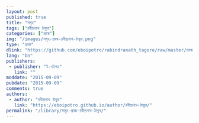 ```yaml
---
layout: post
published: true
title: "সমূহ"
tags: ["রবীন্দ্রনাথ ঠাকুর"]
categories: ["প্রবন্ধ"]
img: "/images/সমূহ-প্রবন্ধ-রবীন্দ্রনাথ-ঠাকুর.png"
type: "প্রবন্ধ"
dlink: "https://github.com/eboipotro/rabindranath_tagore/raw/master/প্রবন্ধ/সমূহ.epub"
lang: "bn"
publishers: 
 - publisher: "ই-বইপত্র"
   link: ""
moddate: "2015-09-09"
pubdate: "2015-09-09"
comments: true
authors: 
 - author: "রবীন্দ্রনাথ ঠাকুর"
   link: "https://eboipotro.github.io/author/রবীন্দ্রনাথ-ঠাকুর/"
permalink: "/library/সমূহ-প্রবন্ধ-রবীন্দ্রনাথ-ঠাকুর/"
---
```

